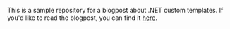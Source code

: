 This is a sample repository for a blogpost about .NET custom templates. If you'd like to read the blogpost, you can find it [here](https://redzimski.dev/posts/save_time_with_custom_project_templates/).
